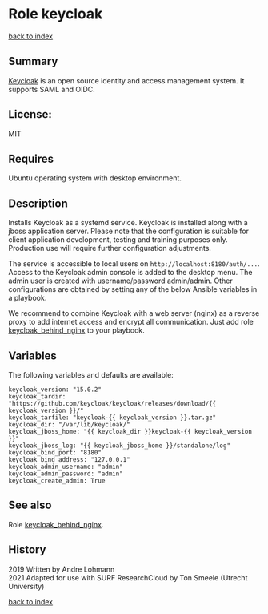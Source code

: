 # Role keycloak
[back to index](../index.md#Roles)

## Summary
[Keycloak](https://keycloak.org) is an open source identity and access management system.
It supports SAML and OIDC.

## License:
MIT

## Requires
Ubuntu operating system with desktop environment.

## Description
Installs Keycloak as a systemd service. Keycloak is installed along with a jboss
application server. Please note that the configuration is suitable for client
application development, testing and training purposes only. Production use will require
further configuration adjustments.

The service is accessible to local users on `http://localhost:8180/auth/...`. 
Access to the Keycloak admin console is added to the desktop menu.
The admin user is created with username/password admin/admin.
Other configurations are obtained by setting any of the below Ansible variables in a playbook.

We recommend to combine Keycloak with a web server (nginx) as a reverse proxy to add
internet access and encrypt all communication. Just add role 
[keycloak_behind_nginx](./keycloak_behind_nginx.md) to your playbook.

## Variables
The following variables and defaults are available:
```
keycloak_version: "15.0.2"
keycloak_tardir: "https://github.com/keycloak/keycloak/releases/download/{{ keycloak_version }}/"
keycloak_tarfile: "keycloak-{{ keycloak_version }}.tar.gz"
keycloak_dir: "/var/lib/keycloak/"
keycloak_jboss_home: "{{ keycloak_dir }}keycloak-{{ keycloak_version }}"
keycloak_jboss_log: "{{ keycloak_jboss_home }}/standalone/log"
keycloak_bind_port: "8180"
keycloak_bind_address: "127.0.0.1"
keycloak_admin_username: "admin"
keycloak_admin_password: "admin"
keycloak_create_admin: True
``` 

## See also
Role [keycloak_behind_nginx](./keycloak_behind_nginx.md).


## History
2019 Written by Andre Lohmann   
2021 Adapted for use with SURF ResearchCloud by Ton Smeele (Utrecht University)



[back to index](../index.md#Roles)
